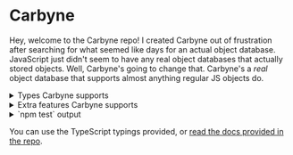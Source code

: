 # Carbyne

Hey, welcome to the Carbyne repo! I created Carbyne out of frustration after searching for what seemed like days for an actual object database. JavaScript just didn't seem to have any real object databases that actually stored objects. Well, Carbyne's going to change that. Carbyne's a *real* object database that supports almost anything regular JS objects do.

<details><summary>Types Carbyne supports</summary>
	<ul>
		<li><code>boolean</code>s</li>
		<li><code>number</code>s</li>
		<li><code>string</code>s</li>
		<li><code>null</code></li>
		<li><code>undefined</code></li>
		<li><code>Infinity</code></li>
		<li><code>-Infinity</code></li>
		<li><code>NaN</code></li>
		<li><code>object</code>s</li>
		<li><code>Array</code>s</li>
		<li><code>Symbol</code>s</li>
	</ul>
</details>

<details><summary>Extra features Carbyne supports</summary>
	<ul>
		<li>Circular references</li>
		<li>Copies of objects (as well as arrays and Symbols)</li>
		<li><code>CarbyneBlob</code>s, basically <code>Buffer</code>s</li>
	</ul>
	<p>
		It's also very easy to add your own objects! Just call [`registerCustomObject`](#registerCustomObject)
	</p>
</details>

<details><summary>`npm test` output</summary>
<pre><code>  Carbyne
    DirectoryStore
      ✓ should support fromObject
      ✓ should store booleans
      ✓ should store numbers
      ✓ should store strings
      ✓ should store null
      ✓ should store undefined
      ✓ should store Infinity
      ✓ should store -Infinity
      ✓ should store NaN
      ✓ should store objects
      ✓ should store arrays
      ✓ should store Symbols
      ✓ should store blobs
      ✓ should support circular references
      ✓ should support circular references in child arrays
      ✓ should support circular references in child objects
      ✓ should support multiple copies of one object
      ✓ should support multiple copies of one array
      ✓ should support multiple copies of one symbol
      ✓ should support multiple copies of one blob
      ✓ should support copying a blob
    MemoryStore
      ✓ should support fromObject
      ✓ should store booleans
      ✓ should store numbers
      ✓ should store strings
      ✓ should store null
      ✓ should store undefined
      ✓ should store Infinity
      ✓ should store -Infinity
      ✓ should store NaN
      ✓ should store objects
      ✓ should store arrays
      ✓ should store Symbols
      ✓ should store blobs
      ✓ should support circular references
      ✓ should support circular references in child arrays
      ✓ should support circular references in child objects
      ✓ should support multiple copies of one object
      ✓ should support multiple copies of one array
      ✓ should support multiple copies of one symbol
      ✓ should support multiple copies of one blob
      ✓ should support copying a blob


  42 passing (79ms)</code></pre>
</details>

You can use the TypeScript typings provided, or [read the docs provided in the repo](docs/README.md).
